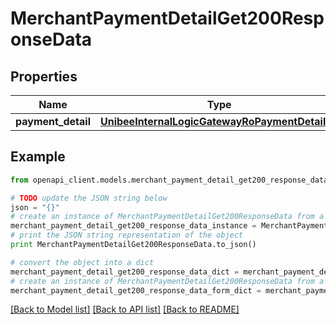 # MerchantPaymentDetailGet200ResponseData


## Properties

Name | Type | Description | Notes
------------ | ------------- | ------------- | -------------
**payment_detail** | [**UnibeeInternalLogicGatewayRoPaymentDetailRo**](UnibeeInternalLogicGatewayRoPaymentDetailRo.md) |  | [optional] 

## Example

```python
from openapi_client.models.merchant_payment_detail_get200_response_data import MerchantPaymentDetailGet200ResponseData

# TODO update the JSON string below
json = "{}"
# create an instance of MerchantPaymentDetailGet200ResponseData from a JSON string
merchant_payment_detail_get200_response_data_instance = MerchantPaymentDetailGet200ResponseData.from_json(json)
# print the JSON string representation of the object
print MerchantPaymentDetailGet200ResponseData.to_json()

# convert the object into a dict
merchant_payment_detail_get200_response_data_dict = merchant_payment_detail_get200_response_data_instance.to_dict()
# create an instance of MerchantPaymentDetailGet200ResponseData from a dict
merchant_payment_detail_get200_response_data_form_dict = merchant_payment_detail_get200_response_data.from_dict(merchant_payment_detail_get200_response_data_dict)
```
[[Back to Model list]](../README.md#documentation-for-models) [[Back to API list]](../README.md#documentation-for-api-endpoints) [[Back to README]](../README.md)


